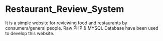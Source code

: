 # Restaurant_Review_System
It is a simple website for reviewing food and restaurants by consumers/general people.
Raw PHP & MYSQL Database have been used to develop this website.
